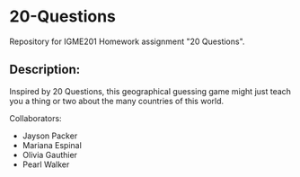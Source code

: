 # 20-Questions
Repository for IGME201 Homework assignment "20 Questions".
## Description:
Inspired by 20 Questions, this geographical guessing game might just teach you a thing or two about the many countries of this world.

Collaborators:
  - Jayson Packer
  - Mariana Espinal
  - Olivia Gauthier
  - Pearl Walker
